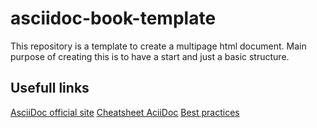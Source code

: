 # asciidoc-book-template
This repository is a template to create a multipage html document. 
Main purpose of creating this is to have a start and just a basic structure.

## Usefull links
[AsciiDoc official site](https://asciidoc.org/)
[Cheatsheet AciiDoc](https://powerman.name/doc/asciidoc)
[Best practices](https://asciidoctor.org/docs/asciidoc-recommended-practices/)
